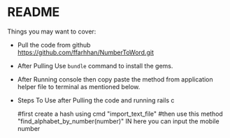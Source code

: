 # README

Things you may want to cover:

* Pull the code from github https://github.com/ffarhhan/NumberToWord.git

* After Pulling Use ```bundle``` command to install the gems.

* After Running console then copy paste the method from application helper file to terminal as mentioned below.

* Steps To Use after Pulling the code and running rails c
  
  #first create a hash using cmd "import_text_file"
  #then use this method "find_alphabet_by_number(number)" IN here you can input the mobile number